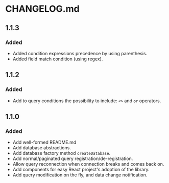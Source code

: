 # CHANGELOG.md

## 1.1.3
### Added
- Added condition expressions precedence by using parenthesis.
- Added field match condition (using regex).

## 1.1.2
### Added
- Add to query conditions the possibility to include: `<>` and `or` operators.

## 1.1.0
### Added
- Add well-formed README.md
- Add database abstractions.
- Add database factory method `createDatabase`.
- Add normal/paginated query registration/de-registration.
- Allow query reconnection when connection breaks and comes back on.
- Add components for easy React project's adoption of the library.
- Add query modification on the fly, and data change notification.